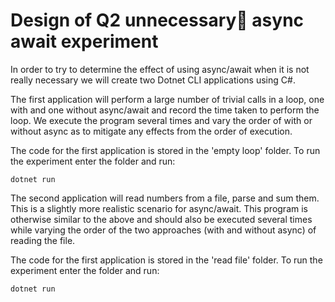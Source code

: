 # Design of Q2 unnecessary async await experiment

In order to try to determine the effect of using async/await when it is not really necessary we will create two Dotnet CLI applications using C#. 

The first application will perform a large number of trivial calls in a loop, one with and one without async/await and record the time taken to perform the loop. We execute the program several times and vary the order of with or without async as to mitigate any effects from the order of execution.

The code for the first application is stored in the 'empty loop' folder. To run the experiment enter the folder and run:

```
dotnet run
```

The second application will read numbers from a file, parse and sum them. This is a slightly more realistic scenario for async/await. This program is otherwise similar to the above and should also be executed several times while varying the order of the two approaches (with and without async) of reading the file.

The code for the first application is stored in the 'read file' folder. To run the experiment enter the folder and run:

```
dotnet run
```
